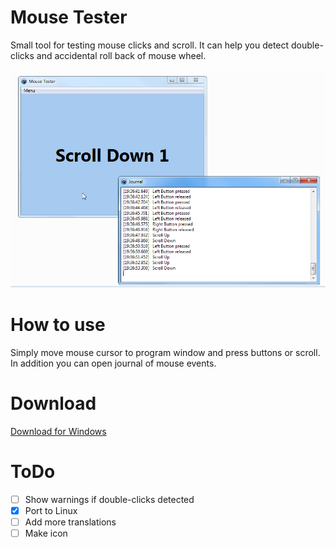 # Mouse Tester
Small tool for testing mouse clicks and scroll. It can help you detect double-clicks and accidental roll back of mouse wheel. 

![](images/screenshot1.png)


# How to use

Simply move mouse cursor to program window and press buttons or scroll. In addition you can open journal of mouse events.

# Download

[Download for Windows](https://github.com/artem78/MouseTester/releases/latest)

# ToDo

- [ ] Show warnings if double-clicks detected
- [x] Port to Linux
- [ ] Add more translations
- [ ] Make icon
